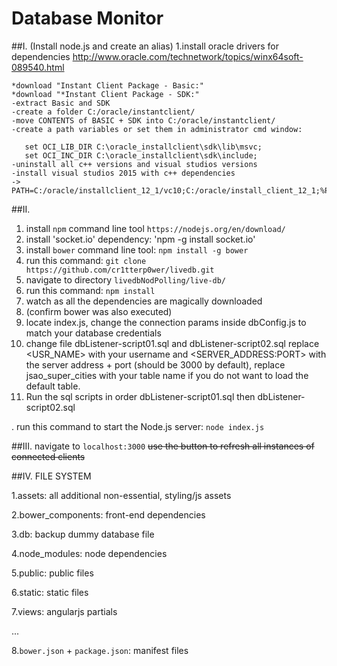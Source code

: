 # Database Monitor



##I.
(Install node.js and create an alias)
  1.install oracle drivers for dependencies http://www.oracle.com/technetwork/topics/winx64soft-089540.html

    *download "Instant Client Package - Basic:"
    *download "*Instant Client Package - SDK:"
    -extract Basic and SDK
    -create a folder C:/oracle/instantclient/
    -move CONTENTS of BASIC + SDK into C:/oracle/instantclient/
    -create a path variables or set them in administrator cmd window:

       set OCI_LIB_DIR C:\oracle_installclient\sdk\lib\msvc;
       set OCI_INC_DIR C:\oracle_installclient\sdk\include;
    -uninstall all c++ versions and visual studios versions
    -install visual studios 2015 with c++ dependencies
    -> PATH=C:/oracle/installclient_12_1/vc10;C:/oracle/install_client_12_1;%PATH%

##II.
  1. install `npm` command line tool `https://nodejs.org/en/download/`
  2. install 'socket.io' dependency: 'npm -g install socket.io'
  2. install `bower` command line tool: `npm install -g bower`
  3. run this command: `git clone https://github.com/cr1tterp0wer/livedb.git`
  4. navigate to directory `livedbNodPolling/live-db/`
  5. run this command: `npm install`
  6. watch as all the dependencies are magically downloaded
  7. (confirm bower was also executed)
  8. locate index.js, change the connection params inside dbConfig.js to match your database credentials
  9.  change file dbListener-script01.sql and dbListener-script02.sql
         replace <USR_NAME> with your username and  <SERVER_ADDRESS:PORT> with 
        the server address + port (should be 3000 by default),
        replace jsao_super_cities with your table name if you do not want to load
        the default table.
  10.  Run the sql scripts in order dbListener-script01.sql then
        dbListener-script02.sql


  . run this command to start the Node.js server: `node index.js`

##III.
  navigate to `localhost:3000`
  ~~use the button to refresh all instances of connected clients~~


##IV. FILE SYSTEM

1.assets:           all additional non-essential, styling/js assets

2.bower_components: front-end dependencies

3.db:               backup dummy database file

4.node_modules:     node dependencies

5.public:           public files

6.static:           static files

7.views:            angularjs partials

...

8.`bower.json` + `package.json`: manifest files


